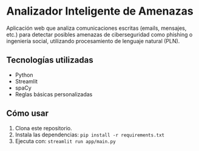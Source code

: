 
# Analizador Inteligente de Amenazas

Aplicación web que analiza comunicaciones escritas (emails, mensajes, etc.) para detectar posibles amenazas de ciberseguridad como phishing o ingeniería social, utilizando procesamiento de lenguaje natural (PLN).

## Tecnologías utilizadas
- Python
- Streamlit
- spaCy
- Reglas básicas personalizadas

## Cómo usar
1. Clona este repositorio.
2. Instala las dependencias: `pip install -r requirements.txt`
3. Ejecuta con: `streamlit run app/main.py`
